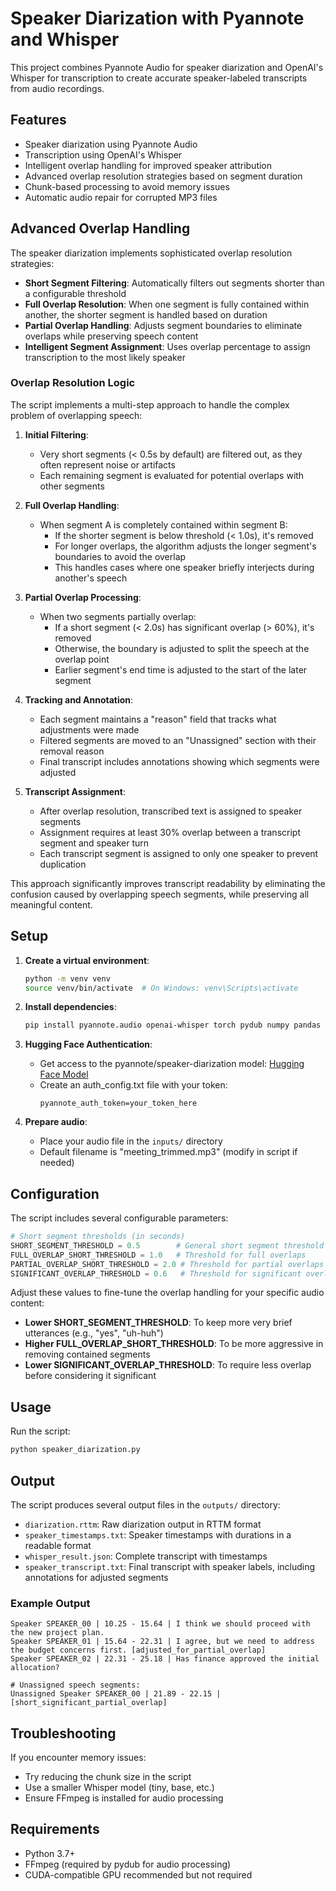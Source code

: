 # Speaker Diarization with Pyannote and Whisper

This project combines Pyannote Audio for speaker diarization and OpenAI's Whisper for transcription to create accurate speaker-labeled transcripts from audio recordings.

## Features

- Speaker diarization using Pyannote Audio
- Transcription using OpenAI's Whisper
- Intelligent overlap handling for improved speaker attribution
- Advanced overlap resolution strategies based on segment duration
- Chunk-based processing to avoid memory issues
- Automatic audio repair for corrupted MP3 files

## Advanced Overlap Handling

The speaker diarization implements sophisticated overlap resolution strategies:

- **Short Segment Filtering**: Automatically filters out segments shorter than a configurable threshold
- **Full Overlap Resolution**: When one segment is fully contained within another, the shorter segment is handled based on duration
- **Partial Overlap Handling**: Adjusts segment boundaries to eliminate overlaps while preserving speech content
- **Intelligent Segment Assignment**: Uses overlap percentage to assign transcription to the most likely speaker

### Overlap Resolution Logic

The script implements a multi-step approach to handle the complex problem of overlapping speech:

1. **Initial Filtering**:
   - Very short segments (< 0.5s by default) are filtered out, as they often represent noise or artifacts
   - Each remaining segment is evaluated for potential overlaps with other segments

2. **Full Overlap Handling**:
   - When segment A is completely contained within segment B:
     - If the shorter segment is below threshold (< 1.0s), it's removed
     - For longer overlaps, the algorithm adjusts the longer segment's boundaries to avoid the overlap
     - This handles cases where one speaker briefly interjects during another's speech

3. **Partial Overlap Processing**:
   - When two segments partially overlap:
     - If a short segment (< 2.0s) has significant overlap (> 60%), it's removed
     - Otherwise, the boundary is adjusted to split the speech at the overlap point
     - Earlier segment's end time is adjusted to the start of the later segment

4. **Tracking and Annotation**:
   - Each segment maintains a "reason" field that tracks what adjustments were made
   - Filtered segments are moved to an "Unassigned" section with their removal reason
   - Final transcript includes annotations showing which segments were adjusted

5. **Transcript Assignment**:
   - After overlap resolution, transcribed text is assigned to speaker segments
   - Assignment requires at least 30% overlap between a transcript segment and speaker turn
   - Each transcript segment is assigned to only one speaker to prevent duplication

This approach significantly improves transcript readability by eliminating the confusion caused by overlapping speech segments, while preserving all meaningful content.

## Setup

1. **Create a virtual environment**:
   ```bash
   python -m venv venv
   source venv/bin/activate  # On Windows: venv\Scripts\activate
   ```

2. **Install dependencies**:
   ```bash
   pip install pyannote.audio openai-whisper torch pydub numpy pandas
   ```

3. **Hugging Face Authentication**:
   - Get access to the pyannote/speaker-diarization model: [Hugging Face Model](https://huggingface.co/pyannote/speaker-diarization)
   - Create an auth_config.txt file with your token:
     ```
     pyannote_auth_token=your_token_here
     ```

4. **Prepare audio**:
   - Place your audio file in the `inputs/` directory
   - Default filename is "meeting_trimmed.mp3" (modify in script if needed)

## Configuration

The script includes several configurable parameters:

```python
# Short segment thresholds (in seconds)
SHORT_SEGMENT_THRESHOLD = 0.5        # General short segment threshold
FULL_OVERLAP_SHORT_THRESHOLD = 1.0   # Threshold for full overlaps
PARTIAL_OVERLAP_SHORT_THRESHOLD = 2.0 # Threshold for partial overlaps
SIGNIFICANT_OVERLAP_THRESHOLD = 0.6   # Threshold for significant overlap duration
```

Adjust these values to fine-tune the overlap handling for your specific audio content:

- **Lower SHORT_SEGMENT_THRESHOLD**: To keep more very brief utterances (e.g., "yes", "uh-huh")
- **Higher FULL_OVERLAP_SHORT_THRESHOLD**: To be more aggressive in removing contained segments
- **Lower SIGNIFICANT_OVERLAP_THRESHOLD**: To require less overlap before considering it significant

## Usage

Run the script:
```bash
python speaker_diarization.py
```

## Output

The script produces several output files in the `outputs/` directory:

- `diarization.rttm`: Raw diarization output in RTTM format
- `speaker_timestamps.txt`: Speaker timestamps with durations in a readable format
- `whisper_result.json`: Complete transcript with timestamps
- `speaker_transcript.txt`: Final transcript with speaker labels, including annotations for adjusted segments

### Example Output

```
Speaker SPEAKER_00 | 10.25 - 15.64 | I think we should proceed with the new project plan.
Speaker SPEAKER_01 | 15.64 - 22.31 | I agree, but we need to address the budget concerns first. [adjusted_for_partial_overlap]
Speaker SPEAKER_02 | 22.31 - 25.18 | Has finance approved the initial allocation?

# Unassigned speech segments:
Unassigned Speaker SPEAKER_00 | 21.89 - 22.15 | [short_significant_partial_overlap]
```

## Troubleshooting

If you encounter memory issues:
- Try reducing the chunk size in the script
- Use a smaller Whisper model (tiny, base, etc.)
- Ensure FFmpeg is installed for audio processing

## Requirements

- Python 3.7+
- FFmpeg (required by pydub for audio processing)
- CUDA-compatible GPU recommended but not required 
